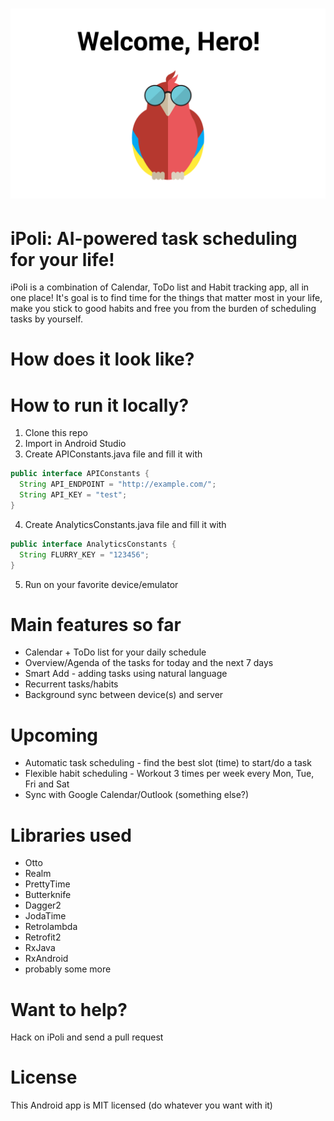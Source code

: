 # ![iPoli](github/logo.png)

# iPoli: AI-powered task scheduling for your life!

iPoli is a combination of Calendar, ToDo list and Habit tracking app, all in one place! It's goal is to find time for the things that matter most in your life, make you stick to good habits and free you from the burden of scheduling tasks by yourself.

# How does it look like?

# How to run it locally?

1. Clone this repo
2. Import in Android Studio
3. Create APIConstants.java file and fill it with

  ```java
  public interface APIConstants {
    String API_ENDPOINT = "http://example.com/";
    String API_KEY = "test";
  }
  ```
  
4. Create AnalyticsConstants.java file and fill it with

  ```java
  public interface AnalyticsConstants {
    String FLURRY_KEY = "123456";
  }
  ```
  
5. Run on your favorite device/emulator

# Main features so far

* Calendar + ToDo list for your daily schedule
* Overview/Agenda of the tasks for today and the next 7 days
* Smart Add - adding tasks using natural language
* Recurrent tasks/habits
* Background sync between device(s) and server

# Upcoming

* Automatic task scheduling - find the best slot (time) to start/do a task
* Flexible habit scheduling - Workout 3 times per week every Mon, Tue, Fri and Sat
* Sync with Google Calendar/Outlook (something else?)

# Libraries used

* Otto
* Realm
* PrettyTime
* Butterknife
* Dagger2
* JodaTime
* Retrolambda
* Retrofit2
* RxJava
* RxAndroid
* probably some more

# Want to help?

Hack on iPoli and send a pull request

# License

This Android app is MIT licensed (do whatever you want with it)
